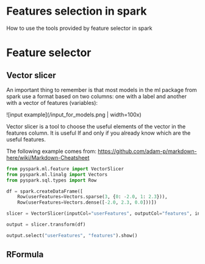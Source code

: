 # Features selection in spark
How to use the tools provided by feature selector in spark

# **Feature selector**

## Vector slicer

An important thing to remember is that most models in the ml package from spark use a format based on two columns: one with a label and another with a vector of features (variables):

![input example](/input_for_models.png | width=100x)


Vector slicer is a tool to choose the useful elements of the vector in the features column. It is useful If and only if you already know which are the useful features.

The following example comes from: https://github.com/adam-p/markdown-here/wiki/Markdown-Cheatsheet

```python
from pyspark.ml.feature import VectorSlicer
from pyspark.ml.linalg import Vectors
from pyspark.sql.types import Row

df = spark.createDataFrame([
    Row(userFeatures=Vectors.sparse(3, {0: -2.0, 1: 2.3})),
    Row(userFeatures=Vectors.dense([-2.0, 2.3, 0.0]))])

slicer = VectorSlicer(inputCol="userFeatures", outputCol="features", indices=[1])

output = slicer.transform(df)

output.select("userFeatures", "features").show()
```

## RFormula

